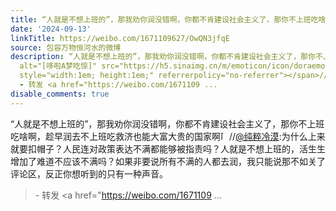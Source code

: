 ```yaml
---
title: “人就是不想上班的”，那我劝你润没错啊，你都不肯建设社会主义了，那你不上班吃啥啊，趁早润去不上班吃救济也能大富大贵的国家啊[哆啦A梦吃惊]//@纯粹冷漠:为...
date: '2024-09-13'
linkTitle: https://weibo.com/1671109627/OwQN3jfqE
source: 包容万物恒河水的微博
description: “人就是不想上班的”，那我劝你润没错啊，你都不肯建设社会主义了，那你不上班吃啥啊，趁早润去不上班吃救济也能大富大贵的国家啊<span class="url-icon"><img
  alt="[哆啦A梦吃惊]" src="https://h5.sinaimg.cn/m/emoticon/icon/doraemon/dr_01chijing-31d5542cca.png"
  style="width:1em; height:1em;" referrerpolicy="no-referrer"></span>//<a href="https://weibo.com/n/%E7%BA%AF%E7%B2%B9%E5%86%B7%E6%BC%A0">@纯粹冷漠</a>:为什么上来就要扣帽子？人民连对政策表达不满都能够被指责吗？人就是不想上班的，活生生增加了难道不应该不满吗？如果非要说所有不满的人都去润，我只能说那不如关了评论区，反正你想听到的只有一种声音。<br><blockquote>
  - 转发 <a href="https://weibo.com/1671109 ...
disable_comments: true
---
```

“人就是不想上班的”，那我劝你润没错啊，你都不肯建设社会主义了，那你不上班吃啥啊，趁早润去不上班吃救济也能大富大贵的国家啊<span class="url-icon"><img alt="[哆啦A梦吃惊]" src="https://h5.sinaimg.cn/m/emoticon/icon/doraemon/dr_01chijing-31d5542cca.png" style="width:1em; height:1em;" referrerpolicy="no-referrer"></span>//<a href="https://weibo.com/n/%E7%BA%AF%E7%B2%B9%E5%86%B7%E6%BC%A0">@纯粹冷漠</a>:为什么上来就要扣帽子？人民连对政策表达不满都能够被指责吗？人就是不想上班的，活生生增加了难道不应该不满吗？如果非要说所有不满的人都去润，我只能说那不如关了评论区，反正你想听到的只有一种声音。<br><blockquote> - 转发 <a href="https://weibo.com/1671109 ...